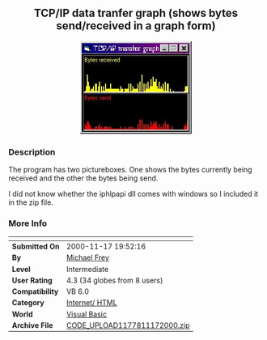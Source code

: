 ﻿<div align="center">

## TCP/IP data tranfer graph \(shows bytes send/received in a graph form\)

<img src="PIC20001117131132319.JPG">
</div>

### Description

The program has two pictureboxes. One shows the bytes currently being received and the other the bytes being send.

I did not know whether the iphlpapi dll comes with windows so I included it in the zip file.
 
### More Info
 


<span>             |<span>
---                |---
**Submitted On**   |2000-11-17 19:52:16
**By**             |[Michael Frey](https://github.com/Planet-Source-Code/PSCIndex/blob/master/ByAuthor/michael-frey.md)
**Level**          |Intermediate
**User Rating**    |4.3 (34 globes from 8 users)
**Compatibility**  |VB 6\.0
**Category**       |[Internet/ HTML](https://github.com/Planet-Source-Code/PSCIndex/blob/master/ByCategory/internet-html__1-34.md)
**World**          |[Visual Basic](https://github.com/Planet-Source-Code/PSCIndex/blob/master/ByWorld/visual-basic.md)
**Archive File**   |[CODE\_UPLOAD1177811172000\.zip](https://github.com/Planet-Source-Code/michael-frey-tcp-ip-data-tranfer-graph-shows-bytes-send-received-in-a-graph-form__1-12874/archive/master.zip)









